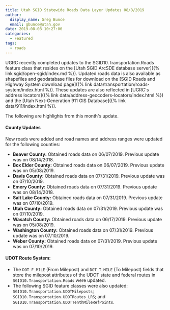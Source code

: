 ```yaml
---
title: Utah SGID Statewide Roads Data Layer Updates 08/8/2019
author:
  display_name: Greg Bunce
  email: gbunce@utah.gov
date: 2019-08-08 10:27:06
categories:
  - Featured
tags:
  - roads
---
```


UGRC recently completed updates to the SGID10.Transportation.Roads feature class that resides on the [Utah SGID ArcSDE database server]({% link sgid/open-sgid/index.md %}). Updated roads data is also available as shapefiles and geodatabase files for download on the [SGID Roads and Highway System download page]({% link data/transportation/roads-system/index.html %}). These updates are also reflected in [UGRC's address locators]({% link data/address-geocoders-locators/index.html %}) and the [Utah Next-Generation 911 GIS Database]({% link data/911/index.html %}).

The following are highlights from this month's update.

#### County Updates

New roads were added and road names and address ranges were updated for the following counties:

- **Beaver County:** Obtained roads data on 06/07/2019. Previous update was on 08/14/2018.
- **Box Elder County:** Obtained roads data on 06/07/2019. Previous update was on 05/08/2019.
- **Davis County:** Obtained roads data on 07/31/2019. Previous update was on 07/10/2019.
- **Emery County:** Obtained roads data on 07/31/2019. Previous update was on 08/14/2018.
- **Salt Lake County:** Obtained roads data on 07/31/2019. Previous update was on 07/10/2019.
- **Utah County:** Obtained roads data on 07/31/2019. Previous update was on 07/10/2019.
- **Wasatch County:** Obtained roads data on 06/17/2019. Previous update was on 05/08/2019.
- **Washington County:** Obtained roads data on 07/31/2019. Previous update was on 07/10/2019.
- **Weber County:** Obtained roads data on 07/31/2019. Previous update was on 07/10/2019.

#### UDOT Route System:

- The `DOT_F_MILE` (From Milepost) and `DOT_T_MILE` (To Milepost) fields that store the milepost attributes of the UDOT state and federal routes in `SGID10.Transportation.Roads` were updated.
- The following SGID feature classes were also updated: `SGID10.Transportation.UDOTMileposts`; `SGID10.Transportation.UDOTRoutes_LRS`; and `SGID10.Transportation.UDOTTenthMileRefPoints`.
